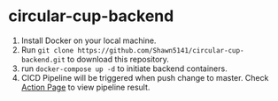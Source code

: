 # circular-cup-backend

1. Install Docker on your local machine.
2. Run `git clone https://github.com/Shawn5141/circular-cup-backend.git` to download this repository.
2. run `docker-compose up -d` to initiate backend containers.
3. CICD Pipeline will be triggered when push change to master. Check [Action Page](https://github.com/Shawn5141/circular-cup-backend/actions) to view pipeline result. 
